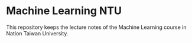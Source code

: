 # Machine Learning NTU

This repository keeps the lecture notes of the Machine Learning course in Nation Taiwan University.
